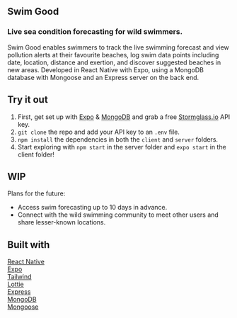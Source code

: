 ## Swim Good

### Live sea condition forecasting for wild swimmers.

Swim Good enables swimmers to track the live swimming forecast and view pollution alerts at their favourite beaches, log swim data points including date, location, distance and exertion, and discover suggested beaches in new areas. Developed in React Native with Expo, using a MongoDB database with Mongoose and an Express server on the back end.

## Try it out

1. First, get set up with [Expo](https://docs.expo.dev/) & [MongoDB](https://docs.mongodb.com/) and grab a free [Stormglass.io](https://docs.stormglass.io/) API key.
2. ```git clone``` the repo and add your API key to an ```.env``` file.
3. ```npm install``` the dependencies in both the ```client``` and ```server``` folders.
4. Start exploring with ```npm start``` in the server folder and ```expo start``` in the client folder!

## WIP

Plans for the future: 
* Access swim forecasting up to 10 days in advance.
* Connect with the wild swimming community to meet other users and share lesser-known locations.

## Built with

[React Native](https://reactnative.dev/)  
[Expo](https://docs.expo.dev/)  
[Tailwind](https://tailwindcss.com/)  
[Lottie](https://lottiefiles.com/)  
[Express](https://expressjs.com/)  
[MongoDB](https://docs.mongodb.com/)  
[Mongoose](https://mongoosejs.com/)  
